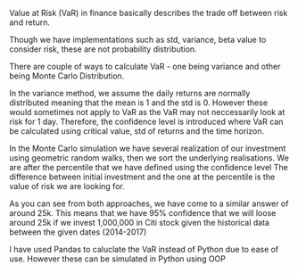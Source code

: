 Value at Risk (VaR) in finance basically describes the trade off between risk and return.

Though we have implementations such as std, variance, beta value to consider risk, these are not probability distribution.

There are couple of ways to calculate VaR - one being variance and other being Monte Carlo Distribution. 

In the variance method, we assume the daily returns are normally distributed meaning that the mean is 1 and the std is 0. However these would sometimes not apply to VaR as the VaR may not neccessarily look at risk for 1 day. 
Therefore, the confidence level is introduced where VaR can be calculated using critical value, std of returns and the time horizon. 

In the Monte Carlo simulation we have several realization of our investment using geometric random walks, then we sort the underlying realisations. We are after the percentile that we have defined using the confidence level
The difference between initial investment and the one at the percentile is the value of risk we are looking for. 

As you can see from both approaches, we have come to a similar answer of around 25k. This means that we have 95% confidence that we will loose around 25k if we invest 1,000,000 in Citi stock given the historical data between the given dates (2014-2017)

I have used Pandas to caluclate the VaR instead of Python due to ease of use. However these can be simulated in Python using OOP
